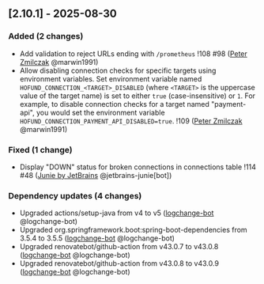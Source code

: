 <!-- @formatter:off -->
<!-- noinspection -->
<!-- Prevents auto format, for JetBrains IDE File > Settings > Editor > Code Style (Formatter Tab) > Turn formatter on/off with markers in code comments  -->

<!-- This file is automatically generate by logchange tool 🌳 🪓 => 🪵 -->
<!-- Visit https://github.com/logchange/logchange and leave a star 🌟 -->
<!-- !!! ⚠️ DO NOT MODIFY THIS FILE, YOUR CHANGES WILL BE LOST ⚠️ !!! -->


[2.10.1] - 2025-08-30
---------------------

### Added (2 changes)

- Add validation to reject URLs ending with `/prometheus` !108 #98 ([Peter Zmilczak](https://github.com/marwin1991) @marwin1991)
- Allow disabling connection checks for specific targets using environment variables. Set environment variable named `HOFUND_CONNECTION_<TARGET>_DISABLED` (where `<TARGET>` is the uppercase value of the target name) is set to either `true` (case-insensitive) or `1`. For example, to disable connection checks for a target named "payment-api", you would set the environment variable `HOFUND_CONNECTION_PAYMENT_API_DISABLED=true`. !109 ([Peter Zmilczak](https://github.com/marwin1991) @marwin1991)

### Fixed (1 change)

- Display "DOWN" status for broken connections in connections table !114 #48 ([Junie by JetBrains](https://github.com/jetbrains-junie) @jetbrains-junie[bot])

### Dependency updates (4 changes)

- Upgraded actions/setup-java from v4 to v5 ([logchange-bot](team@logchange.dev) @logchange-bot)
- Upgraded org.springframework.boot:spring-boot-dependencies from 3.5.4 to 3.5.5 ([logchange-bot](team@logchange.dev) @logchange-bot)
- Upgraded renovatebot/github-action from v43.0.7 to v43.0.8 ([logchange-bot](team@logchange.dev) @logchange-bot)
- Upgraded renovatebot/github-action from v43.0.8 to v43.0.9 ([logchange-bot](team@logchange.dev) @logchange-bot)


